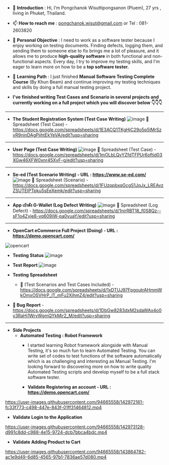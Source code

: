 - 👋 **Introduction** : Hi, I’m Pongchanok Wisuttipongsanon (Pluem), 27 yrs , living in Phuket, Thailand.
- 📫 **How to reach me** : pongchanok.wisut@gmail.com   or   Tel : 081-2603820
- 👀 **Personal Objective** : I need to work as a software tester because I enjoy working on testing documents. Finding defects, logging them, and sending them to someone else to fix brings me a lot of pleasure, and it allows me to produce **high-quality software** in both functional and non-functional aspects. Every day, I try to improve my testing skills, and I'm eager to learn more on how to be a **top software tester.**
- 🌱 **Learning Path** : I just finished **Manual Software Testing Complete Course** (By Khun Beam) and continue improving my testing techniques and skills by doing a full manual testing project.



- **I've finished writing Test Cases and Scenario in several projects and currently working on a full project which you will discover below :point_down::point_down::point_down:**

------------------------------------------------------------------------------------------------------------------

- **The Student Registration System (Test Case Writing)**
![image](https://user-images.githubusercontent.com/94665558/143770713-b288473b-ff32-4bae-8862-3a3657408e50.png)
📘 Spreadsheet (Test Case) - https://docs.google.com/spreadsheets/d/1E3ACQ1TKgHjC29o5p5lMrSzvR9ninDAgPiihtEkYeVA/edit?usp=sharing

------------------------------------------------------------------------------------------------------------------

- **User Page (Test Case Writing)**
![image](https://user-images.githubusercontent.com/94665558/143770976-cf5d373f-1155-429c-9d18-743568c3168c.png)
📘 Spreadsheet (Test Case) - https://docs.google.com/spreadsheets/d/1mOLbLQvYZfdTFPUr6oftid03XGw46XFW0xnr45XvF-g/edit?usp=sharing

------------------------------------------------------------------------------------------------------------------


- **Se-ed (Test Scenario Writing) - URL : https://www.se-ed.com/**
![image](https://user-images.githubusercontent.com/94665558/143771299-7eabb7b9-051d-4e91-84d0-bed17ac8288a.png)
📘 Spreadsheet (Scenario) - https://docs.google.com/spreadsheets/d/1FUzppbxqGcgS1JqJx_LREAvzZSUTEIPTpku5sEeXemk/edit?usp=sharing

------------------------------------------------------------------------------------------------------------------


- **App เป๋าตัง G-Wallet (Log Defect Writing)** 
![image](https://user-images.githubusercontent.com/94665558/143812725-bb0b7d44-5054-4246-a1bf-f343edf7f81e.png)
📘 Spreadsheet (Log Defect) - https://docs.google.com/spreadsheets/d/1njrRBT18_f0S8Qz--sF1o4Zyje8-vq609iW-pa0vuaY/edit?usp=sharing

------------------------------------------------------------------------------------------------------------------

- **OpenCart eCommerce Full Project (Doing) - URL : https://demo.opencart.com/**


![opencart](https://user-images.githubusercontent.com/94665558/142794110-7b30300a-84c5-48e4-937a-e312e504ebad.JPG)


 - **Testing Status** 
![image](https://user-images.githubusercontent.com/94665558/143816438-5e719951-deea-4688-be4e-232d8da40e9e.png)

 - **Test Report** 
![image](https://user-images.githubusercontent.com/94665558/144271140-ef33fbaa-3fc7-45d3-83f0-b1ae713b5e87.png)



 - **Testing Spreadsheet** 
      - 📘 (Test Scenarios and Test Cases Included)
          -https://docs.google.com/spreadsheets/d/1xDTUJ97FpgoutrAHmmWkOmxOSVHrP_lT_mFu2XihmZ4/edit?usp=sharing


 - **📘 Bug Report**
        -https://docs.google.com/spreadsheets/d/1DbGw8283dxM2sdaWAx4o0v3RaHi1WrvWgmQYkMir2_M/edit?usp=sharing
         
------------------------------------------------------------------------------------------------------------------
        
  - **Side Projects**
      - **Automated Testing : Robot Framework**
         - I started learning Robot framework alongside with Manual Testing, it's so much fun to learn Automated Testing. You can write set of codes to test functions of the software automatically which is as challenging and interesting as Manual Testing. I'm looking forward to discovering more on how to write quality Automated Testing scripts and develop myself to be a full stack software tester.
      
       
          - **Validate Registering an account - URL : https://demo.opencart.com/**

          
      
        
https://user-images.githubusercontent.com/94665558/142972161-fc33f773-c498-447e-843f-01ff31464812.mp4

   - **Validate Login to the Application**



https://user-images.githubusercontent.com/94665558/142973128-d991c8dd-c988-4e15-9724-dcb7bbca4bdc.mp4

   - **Validate Adding Product to Cart**

https://user-images.githubusercontent.com/94665558/143864782-ac1e9d49-6d85-4565-97b1-7836ae57d080.mp4


<!---
PongchanokWisut/PongchanokWisut is a ✨ special ✨ repository because its `README.md` (this file) appears on your GitHub profile.
You can click the Preview link to take a look at your changes.
--->
